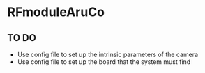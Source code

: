 # RFmoduleAruCo

## TO DO

- Use config file to set up the intrinsic parameters of the camera
- Use config file to set up the board that the system must find
